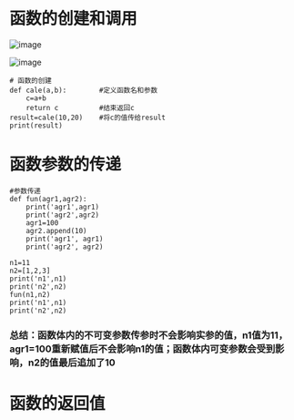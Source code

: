 # 函数的创建和调用
![image](https://user-images.githubusercontent.com/71583369/150242001-16e00135-f046-4d91-9b36-e675cd4f5319.png)

![image](https://user-images.githubusercontent.com/71583369/150242456-7c79fa64-ccc0-49f6-bc0e-0b7026cc762e.png)
```
# 函数的创建
def cale(a,b):        #定义函数名和参数
    c=a+b
    return c          #结束返回c
result=cale(10,20)    #将c的值传给result
print(result)
```
# 函数参数的传递
```
#参数传递
def fun(agr1,agr2):
    print('agr1',agr1)
    print('agr2',agr2)
    agr1=100
    agr2.append(10)
    print('agr1', agr1)
    print('agr2', agr2)

n1=11
n2=[1,2,3]
print('n1',n1)
print('n2',n2)
fun(n1,n2)
print('n1',n1)
print('n2',n2)
```
### 总结：函数体内的不可变参数传参时不会影响实参的值，n1值为11，agr1=100重新赋值后不会影响n1的值；函数体内可变参数会受到影响，n2的值最后追加了10

# 函数的返回值
